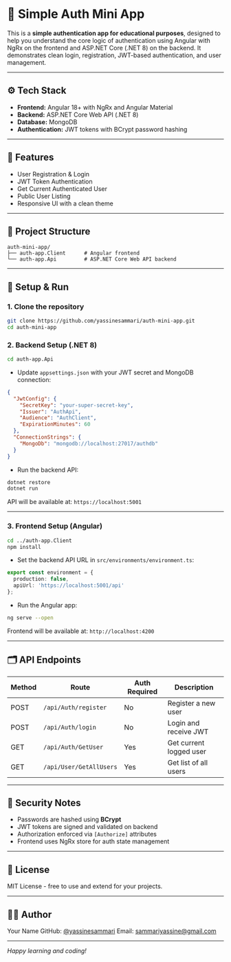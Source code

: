 # 🔐 Simple Auth Mini App

This is a **simple authentication app for educational purposes**, designed to help you understand the core logic of authentication using Angular with NgRx on the frontend and ASP.NET Core (.NET 8) on the backend. It demonstrates clean login, registration, JWT-based authentication, and user management.

---

## ⚙️ Tech Stack

* **Frontend:** Angular 18+ with NgRx and Angular Material
* **Backend:** ASP.NET Core Web API (.NET 8)
* **Database:** MongoDB
* **Authentication:** JWT tokens with BCrypt password hashing

---

## 🧩 Features

* User Registration & Login
* JWT Token Authentication
* Get Current Authenticated User
* Public User Listing
* Responsive UI with a clean theme

---

## 📁 Project Structure

```
auth-mini-app/
├── auth-app.Client      # Angular frontend
└── auth-app.Api         # ASP.NET Core Web API backend
```

---

## 🔧 Setup & Run

### 1. Clone the repository

```bash
git clone https://github.com/yassinesammari/auth-mini-app.git
cd auth-mini-app
```

### 2. Backend Setup (.NET 8)

```bash
cd auth-app.Api
```

* Update `appsettings.json` with your JWT secret and MongoDB connection:

```json
{
  "JwtConfig": {
    "SecretKey": "your-super-secret-key",
    "Issuer": "AuthApi",
    "Audience": "AuthClient",
    "ExpirationMinutes": 60
  },
  "ConnectionStrings": {
    "MongoDb": "mongodb://localhost:27017/authdb"
  }
}
```

* Run the backend API:

```bash
dotnet restore
dotnet run
```

API will be available at: `https://localhost:5001`

---

### 3. Frontend Setup (Angular)

```bash
cd ../auth-app.Client
npm install
```

* Set the backend API URL in `src/environments/environment.ts`:

```ts
export const environment = {
  production: false,
  apiUrl: 'https://localhost:5001/api'
};
```

* Run the Angular app:

```bash
ng serve --open
```

Frontend will be available at: `http://localhost:4200`

---

## 🗂 API Endpoints

| Method | Route                   | Auth Required | Description             |
| ------ | ----------------------- | ------------- | ----------------------- |
| POST   | `/api/Auth/register`    | No            | Register a new user     |
| POST   | `/api/Auth/login`       | No            | Login and receive JWT   |
| GET    | `/api/Auth/GetUser`     | Yes           | Get current logged user |
| GET    | `/api/User/GetAllUsers` | Yes           | Get list of all users   |

---

## 🔐 Security Notes

* Passwords are hashed using **BCrypt**
* JWT tokens are signed and validated on backend
* Authorization enforced via `[Authorize]` attributes
* Frontend uses NgRx store for auth state management

---

## 📜 License

MIT License - free to use and extend for your projects.

---

## 👨‍💻 Author

Your Name
GitHub: [@yassinesammari](https://github.com/yassinesammari)
Email: [sammariyassine@gmail.com](mailto:sammariyassine@gmail.com)

---

*Happy learning and coding!*
